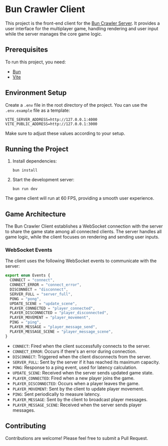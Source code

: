 # Bun Crawler Client

This project is the front-end client for the [Bun Crawler Server](https://github.com/marceloferreira357/bun-crawler-server). It provides a user interface for the multiplayer game, handling rendering and user input while the server manages the core game logic.

## Prerequisites

To run this project, you need:

- [Bun](https://bun.sh/)
- [Vite](https://vitejs.dev/)

## Environment Setup

Create a `.env` file in the root directory of the project. You can use the `.env.example` file as a template:

```
VITE_SERVER_ADDRESS=http://127.0.0.1:4000
VITE_PUBLIC_ADDRESS=http://127.0.0.1:3000
```

Make sure to adjust these values according to your setup.

## Running the Project

1. Install dependencies:

   ```
   bun install
   ```

2. Start the development server:
   ```
   bun run dev
   ```

The game client will run at 60 FPS, providing a smooth user experience.

## Game Architecture

The Bun Crawler Client establishes a WebSocket connection with the server to share the game state among all connected clients. The server handles all game logic, while the client focuses on rendering and sending user inputs.

### WebSocket Events

The client uses the following WebSocket events to communicate with the server:

```typescript
export enum Events {
  CONNECT = "connect",
  CONNECT_ERROR = "connect_error",
  DISCONNECT = "disconnect",
  SERVER_FULL = "server_full",
  PONG = "pong",
  UPDATE_SCENE = "update_scene",
  PLAYER_CONNECTED = "player_connected",
  PLAYER_DISCONNECTED = "player_disconnected",
  PLAYER_MOVEMENT = "player_movement",
  PING = "ping",
  PLAYER_MESSAGE = "player_message_send",
  PLAYER_MESSAGE_SCENE = "player_message_scene",
}
```

- `CONNECT`: Fired when the client successfully connects to the server.
- `CONNECT_ERROR`: Occurs if there's an error during connection.
- `DISCONNECT`: Triggered when the client disconnects from the server.
- `SERVER_FULL`: Sent by the server if it has reached its maximum capacity.
- `PONG`: Response to a ping event, used for latency calculation.
- `UPDATE_SCENE`: Received when the server sends updated game state.
- `PLAYER_CONNECTED`: Fired when a new player joins the game.
- `PLAYER_DISCONNECTED`: Occurs when a player leaves the game.
- `PLAYER_MOVEMENT`: Sent by the client to update player movement.
- `PING`: Sent periodically to measure latency.
- `PLAYER_MESSAGE`: Sent by the client to broadcast player messages.
- `PLAYER_MESSAGE_SCENE`: Received when the server sends player messages.

## Contributing

Contributions are welcome! Please feel free to submit a Pull Request.
